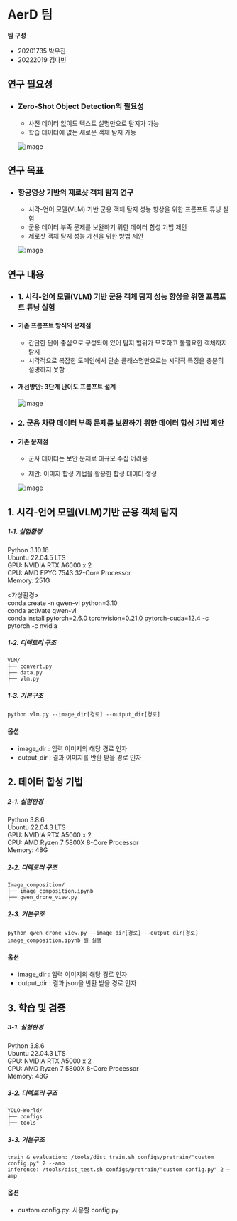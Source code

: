 # AerD 팀
**팀 구성**
- 20201735 박우진 
- 20222019 김다빈

## 연구 필요성
- ### Zero-Shot Object Detection의 필요성
    - 사전 데이터 없이도 텍스트 설명만으로 탐지가 가능
    - 학습 데이터에 없는 새로운 객체 탐지 가능

    ![image](https://github.com/user-attachments/assets/8f40b3ba-5280-404f-9a50-21d79eeb42ce)
  
## 연구 목표
- ### 항공영상 기반의 제로샷 객체 탐지 연구
    - 시각-언어 모델(VLM) 기반 군용 객체 탐지 성능 향상을 위한 프롬프트 튜닝 실험
    - 군용 데이터 부족 문제를 보완하기 위한 데이터 합성 기법 제안
    - 제로샷 객체 탐지 성능 개선을 위한 방법 제안

    ![image](https://github.com/user-attachments/assets/9d51e527-8252-4ee4-85f3-a4d957ecdf96)

## 연구 내용
- ### 1. 시각-언어 모델(VLM) 기반 군용 객체 탐지 성능 향상을 위한 프롬프트 튜닝 실험
- #### 기존 프롬프트 방식의 문제점
    - 간단한 단어 중심으로 구성되어 있어 탐지 범위가 모호하고 불필요한 객체까지 탐지
    - 시각적으로 복잡한 도메인에서 단순 클래스명만으로는 시각적 특징을 충분히 설명하지 못함
      
- #### 개선방안: 3단계 난이도 프롬프트 설계
      
    ![image](https://github.com/user-attachments/assets/7021e793-f3f6-4431-8654-c65044be262a)

    
- ### 2. 군용 차량 데이터 부족 문제를 보완하기 위한 데이터 합성 기법 제안
- #### 기존 문제점
    - 군사 데이터는 보안 문제로 대규모 수집 어려움
 
    - 제안: 이미지 합성 기법을 활용한 합성 데이터 생성
 
   ![image](https://github.com/user-attachments/assets/59f6bd26-839a-40b7-8ee8-85941678cd89)



## 1. 시각-언어 모델(VLM)기반 군용 객체 탐지
##### 1-1. 실험환경
Python 3.10.16 \
Ubuntu 22.04.5 LTS\
GPU: NVIDIA RTX A6000 x 2 \
CPU: AMD EPYC 7543 32-Core Processor \
Memory: 251G

<가상환경> \
conda create -n qwen-vl python=3.10\
conda activate qwen-vl \
conda install pytorch=2.6.0 torchvision=0.21.0 pytorch-cuda=12.4 -c pytorch -c nvidia

##### 1-2. 디렉토리 구조
    VLM/
    ├── convert.py
    ├── data.py
    ├── vlm.py
##### 1-3. 기본구조
    python vlm.py --image_dir[경로] --output_dir[경로]
#### 옵션
+ image_dir : 입력 이미지의 해당 경로 인자
+ output_dir : 결과 이미지를 반환 받을 경로 인자


## 2. 데이터 합성 기법
##### 2-1. 실험환경
Python 3.8.6 \
Ubuntu 22.04.3 LTS\
GPU: NVIDIA RTX A5000 x 2 \
CPU: AMD Ryzen 7 5800X 8-Core Processor \
Memory: 48G

##### 2-2. 디렉토리 구조
    Image_composition/
    ├── image_composition.ipynb
    ├── qwen_drone_view.py
##### 2-3. 기본구조
    python qwen_drone_view.py --image_dir[경로] --output_dir[경로]
    image_composition.ipynb 셀 실행
#### 옵션
+ image_dir : 입력 이미지의 해당 경로 인자
+ output_dir : 결과 json을 반환 받을 경로 인자


## 3. 학습 및 검증
##### 3-1. 실험환경
Python 3.8.6 \
Ubuntu 22.04.3 LTS\
GPU: NVIDIA RTX A5000 x 2 \
CPU: AMD Ryzen 7 5800X 8-Core Processor \
Memory: 48G

##### 3-2. 디렉토리 구조
    YOLO-World/
    ├── configs
    ├── tools
##### 3-3. 기본구조
    train & evaluation: /tools/dist_train.sh configs/pretrain/"custom config.py" 2 --amp
    inference: /tools/dist_test.sh configs/pretrain/"custom config.py" 2 —amp
#### 옵션
+ custom config.py: 사용할 config.py
